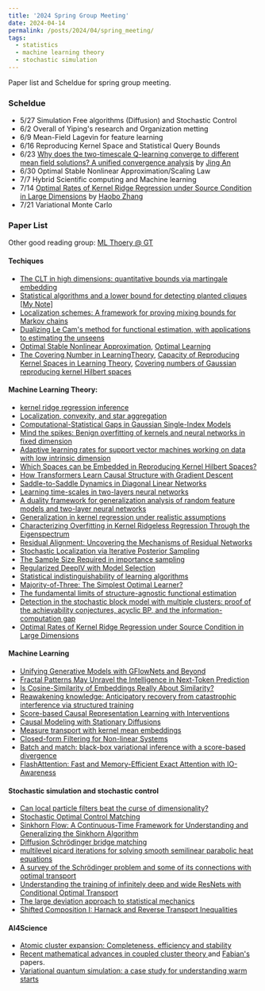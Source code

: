 ```yaml
---
title: '2024 Spring Group Meeting'
date: 2024-04-14
permalink: /posts/2024/04/spring_meeting/
tags:
  - statistics
  - machine learning theory
  - stochastic simulation
---
```

Paper list and Scheldue for spring group meeting.

### Scheldue

- 5/27 Simulation Free algorithms (Diffusion) and Stochastic Control
- 6/2 Overall of Yiping's research and Organization metting
- 6/9 Mean-Field Lagevin for feature learning
- 6/16 Reproducing Kernel Space and Statistical Query Bounds
- 6/23 [Why does the two-timescale Q-learning converge to different mean field solutions? A unified convergence analysis](https://arxiv.org/abs/2404.04357) by [Jing An](https://sites.google.com/view/jingan)
- 6/30 Optimal Stable Nonlinear Approximation/Scaling Law
- 7/7 Hybrid Scientific computing and Machine learning
- 7/14 [Optimal Rates of Kernel Ridge Regression under Source Condition in Large Dimensions](https://arxiv.org/abs/2401.01270) by [Haobo Zhang](https://scholar.google.com/citations?user=bk_NQ1MAAAAJ&hl=zh-CN)
- 7/21 Variational Monte Carlo 

### Paper List

Other good reading group: [ML Thoery @ GT](https://mltheory.github.io/)


#### Techiques
- [The CLT in high dimensions: quantitative bounds via martingale embedding](https://arxiv.org/abs/1806.09087)
- [Statistical algorithms and a lower bound for detecting planted cliques](https://arxiv.org/abs/1201.1214) [[My Note]](https://2prime.github.io/files/researchnote/sq.pdf)
- [Localization schemes: A framework for proving mixing bounds for Markov chains](https://ieeexplore.ieee.org/abstract/document/9996618?casa_token=ApdMYTmDrtQAAAAA:D7DQOJJzM3japKKvjNocHJ9UGYYLN6MNsTKIsSO_Adfl_nb9VcT63fLpbJkohV4I35EbgqOPiQ)
- [Dualizing Le Cam's method for functional estimation, with applications to estimating the unseens](https://arxiv.org/abs/1902.05616)
- [Optimal Stable Nonlinear Approximation](https://arxiv.org/abs/2009.09907), [Optimal Learning](https://link.springer.com/article/10.1007/s10092-023-00564-y)
- [The Covering Number in LearningTheory](https://members.cbio.mines-paristech.fr/~jvert/svn/bibli/local/Zhou2002covering.pdf), [Capacity of Reproducing Kernel Spaces in Learning Theory](https://ieeexplore.ieee.org/document/1207372), [Covering numbers of Gaussian reproducing kernel Hilbert spaces](https://www.sciencedirect.com/science/article/pii/S0885064X11000069)

#### Machine Learning Theory:

- [kernel ridge regression inference](https://arxiv.org/abs/2302.06578v1)
- [Localization, convexity, and star aggregation](https://arxiv.org/abs/2105.08866)
- [Computational-Statistical Gaps in Gaussian Single-Index Models](https://arxiv.org/abs/2403.05529)
- [Mind the spikes: Benign overfitting of kernels and neural networks in fixed dimension](https://arxiv.org/abs/2305.14077)
- [Adaptive learning rates for support vector machines working on data with low intrinsic dimension](https://arxiv.org/abs/2003.06202)
- [Which Spaces can be Embedded in Reproducing Kernel Hilbert Spaces?](https://arxiv.org/abs/2312.14711)
- [How Transformers Learn Causal Structure with Gradient Descent](https://arxiv.org/abs/2402.14735)
- [Saddle-to-Saddle Dynamics in Diagonal Linear Networks](https://proceedings.neurips.cc/paper_files/paper/2023/hash/17a9ab4190289f0e1504bbb98d1d111a-Abstract-Conference.html)
- [Learning time-scales in two-layers neural networks](https://arxiv.org/abs/2303.00055)
- [A duality framework for generalization analysis of random feature models and two-layer neural networks](https://arxiv.org/abs/2305.05642)
- [Generalization in kernel regression under realistic assumptions](https://arxiv.org/abs/2312.15995)
- [Characterizing Overfitting in Kernel Ridgeless Regression Through the Eigenspectrum](https://arxiv.org/abs/2402.01297)
- [Residual Alignment: Uncovering the Mechanisms of Residual Networks](https://arxiv.org/abs/2401.09018)
- [Stochastic Localization via Iterative Posterior Sampling](https://arxiv.org/abs/2402.10758)
- [The Sample Size Required in importance sampling](https://www.jstor.org/stable/26542331)
- [Regularized DeepIV with Model Selection](https://arxiv.org/abs/2403.04236)
- [ Statistical indistinguishability of learning algorithms](https://proceedings.mlr.press/v202/kalavasis23a.html)
- [Majority-of-Three: The Simplest Optimal Learner?](https://arxiv.org/abs/2403.08831)
- [The fundamental limits of structure-agnostic functional estimation](https://arxiv.org/abs/2305.04116)
- [Detection in the stochastic block model with multiple clusters: proof of the achievability conjectures, acyclic BP, and the information-computation gap](https://arxiv.org/abs/1512.09080)
- [Optimal Rates of Kernel Ridge Regression under Source Condition in Large Dimensions](https://arxiv.org/abs/2401.01270)



#### Machine Learning
- [Unifying Generative Models with GFlowNets and Beyond](https://arxiv.org/abs/2209.02606)
- [Fractal Patterns May Unravel the Intelligence in Next-Token Prediction](https://arxiv.org/html/2402.01825v1)
- [Is Cosine-Similarity of Embeddings Really About Similarity?](https://arxiv.org/abs/2403.05440)
- [Reawakening knowledge: Anticipatory recovery from catastrophic interference via structured training](https://arxiv.org/abs/2403.09613)
- [Score-based Causal Representation Learning with
Interventions](https://arxiv.org/abs/2301.08230)
- [Causal Modeling with Stationary Diffusions](https://arxiv.org/abs/2310.17405)
- [Measure transport with kernel mean embeddings](https://arxiv.org/abs/2401.12967)
- [Closed-form Filtering for Non-linear Systems](https://arxiv.org/abs/2402.09796)
- [Batch and match: black-box variational inference with a score-based divergence](https://arxiv.org/abs/2402.14758)
- [FlashAttention: Fast and Memory-Efficient Exact Attention with IO-Awareness](https://arxiv.org/abs/2205.14135)


#### Stochastic simulation and stochastic control

- [Can local particle filters beat the curse of dimensionality?](https://arxiv.org/abs/1301.6585)
- [Stochastic Optimal Control Matching](https://arxiv.org/abs/2312.02027)
- [Sinkhorn Flow: A Continuous-Time Framework for Understanding and Generalizing the Sinkhorn Algorithm](https://arxiv.org/abs/2311.16706)
- [Diffusion Schrödinger bridge matching](https://proceedings.neurips.cc/paper_files/paper/2023/hash/c428adf74782c2092d254329b6b02482-Abstract-Conference.html)
- [multilevel picard iterations for solving smooth semilinear parabolic heat equations](https://arxiv.org/abs/1607.03295)
- [A survey of the Schrödinger problem and some of its connections with optimal transport](https://arxiv.org/pdf/1308.0215.pdf)
- [Understanding the training of infinitely deep and wide ResNets with Conditional Optimal Transport](https://arxiv.org/abs/2403.12887)
- [The large deviation approach to statistical mechanics](https://arxiv.org/abs/0804.0327)
- [Shifted Composition I: Harnack and Reverse Transport Inequalities](https://arxiv.org/abs/2311.14520)

#### AI4Science
- [Atomic cluster expansion: Completeness, efficiency and stability](https://arxiv.org/abs/1911.03550)
- [Recent mathematical advances in coupled cluster theory ](https://arxiv.org/abs/2401.07383) and [Fabian's](https://fabianfaulstich.com/links.html) papers.
- [Variational quantum simulation: a case study for understanding warm starts](https://arxiv.org/abs/2404.10044)

